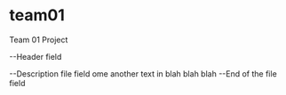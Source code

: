 # team01
Team 01 Project

--Header field

--Description file field
ome another text in blah blah blah
--End of the file field

